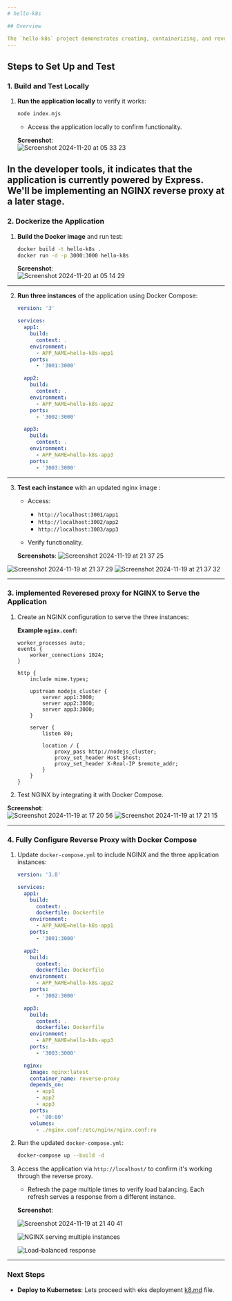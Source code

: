 ```yaml
---
# hello-k8s

## Overview

The `hello-k8s` project demonstrates creating, containerizing, and reverse proxying a microservices application. The setup ensures secure and efficient load balancing using NGINX. This guide details the steps from local testing to fully configuring the reverse proxy.
---
```


## Steps to Set Up and Test

### 1. Build and Test Locally

1. **Run the application locally** to verify it works:

   ```bash
   node index.mjs
   ```

   - Access the application locally to confirm functionality.

   **Screenshot**:  
   ![Screenshot 2024-11-20 at 05 33 23](https://github.com/user-attachments/assets/6b22fa29-16d0-43a3-8769-6639dd20cc37)

## In the developer tools, it indicates that the application is currently powered by Express. We'll be implementing an NGINX reverse proxy at a later stage.

### 2. Dockerize the Application

1. **Build the Docker image** and run test:

   ```bash
   docker build -t hello-k8s .
   docker run -d -p 3000:3000 hello-k8s

   ```

   **Screenshot**:  
   ![Screenshot 2024-11-20 at 05 14 29](https://github.com/user-attachments/assets/64d2874e-3978-43f8-9171-dc72de881848)

---

2. **Run three instances** of the application using Docker Compose:

   ```yaml
   version: '3'

   services:
     app1:
       build:
         context: .
       environment:
         - APP_NAME=hello-k8s-app1
       ports:
         - '3001:3000'

     app2:
       build:
         context: .
       environment:
         - APP_NAME=hello-k8s-app2
       ports:
         - '3002:3000'

     app3:
       build:
         context: .
       environment:
         - APP_NAME=hello-k8s-app3
       ports:
         - '3003:3000'
   ```

---

3. **Test each instance** with an updated nginx image :

   - Access:

     - `http://localhost:3001/app1`
     - `http://localhost:3002/app2`
     - `http://localhost:3003/app3`

   - Verify functionality.

   **Screenshots**:
   ![Screenshot 2024-11-19 at 21 37 25](https://github.com/user-attachments/assets/05074395-7868-4b74-bc52-1668ac8519f4)

![Screenshot 2024-11-19 at 21 37 29](https://github.com/user-attachments/assets/80e6c566-7e67-47ed-b3f6-514c32e56e17)
![Screenshot 2024-11-19 at 21 37 32](https://github.com/user-attachments/assets/b330012f-9a19-465c-a91e-93a41ed2d9fa)

---

### 3. implemented Reveresed proxy for NGINX to Serve the Application

1. Create an NGINX configuration to serve the three instances:

   **Example `nginx.conf`:**

   ```nginx
   worker_processes auto;
   events {
       worker_connections 1024;
   }

   http {
       include mime.types;

       upstream nodejs_cluster {
           server app1:3000;
           server app2:3000;
           server app3:3000;
       }

       server {
           listen 80;

           location / {
               proxy_pass http://nodejs_cluster;
               proxy_set_header Host $host;
               proxy_set_header X-Real-IP $remote_addr;
           }
       }
   }
   ```

2. Test NGINX by integrating it with Docker Compose.

**Screenshot**:  
![Screenshot 2024-11-19 at 17 20 56](https://github.com/user-attachments/assets/a15dad27-aea9-44f6-9c81-2d0bd63af94c)
![Screenshot 2024-11-19 at 17 21 15](https://github.com/user-attachments/assets/dfd287a7-b4e5-42ca-98fc-9789f48df719)

---

### 4. Fully Configure Reverse Proxy with Docker Compose

1. Update `docker-compose.yml` to include NGINX and the three application instances:

   ```yaml
   version: '3.8'

   services:
     app1:
       build:
         context: .
         dockerfile: Dockerfile
       environment:
         - APP_NAME=hello-k8s-app1
       ports:
         - '3001:3000'

     app2:
       build:
         context: .
         dockerfile: Dockerfile
       environment:
         - APP_NAME=hello-k8s-app2
       ports:
         - '3002:3000'

     app3:
       build:
         context: .
         dockerfile: Dockerfile
       environment:
         - APP_NAME=hello-k8s-app3
       ports:
         - '3003:3000'

     nginx:
       image: nginx:latest
       container_name: reverse-proxy
       depends_on:
         - app1
         - app2
         - app3
       ports:
         - '80:80'
       volumes:
         - ./nginx.conf:/etc/nginx/nginx.conf:ro
   ```

2. Run the updated `docker-compose.yml`:

   ```bash
   docker-compose up --build -d
   ```

3. Access the application via `http://localhost/` to confirm it's working through the reverse proxy.

   - Refresh the page multiple times to verify load balancing. Each refresh serves a response from a different instance.

   **Screenshot**:

   ![Screenshot 2024-11-19 at 21 40 41](https://github.com/user-attachments/assets/5aa2b4c7-682b-4dda-ae55-1e24974eef18)

   ![NGINX serving multiple instances](https://github.com/user-attachments/assets/213a7dde-a81e-45fd-af64-4ce51d5d33aa)

   ![Load-balanced response](https://github.com/user-attachments/assets/1858f277-ac24-42c5-9221-85d55418fb6f)

---

### Next Steps

- **Deploy to Kubernetes**:
  Lets proceed with eks deployment [k8.md](https://github.com/Junnygram/hello-k8s/blob/main/k8.md) file.
